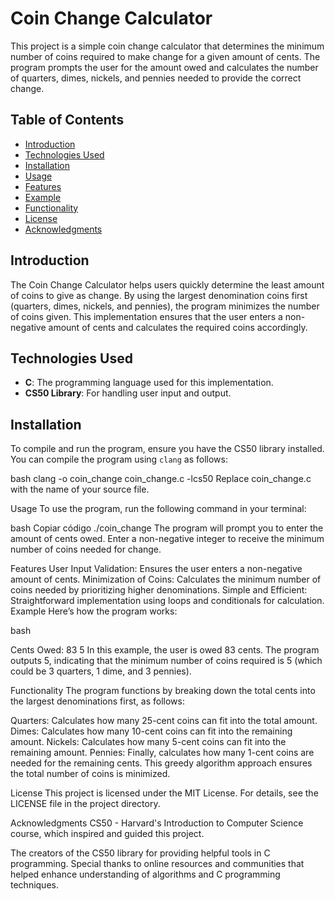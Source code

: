 # Coin Change Calculator

This project is a simple coin change calculator that determines the minimum number of coins required to make change for a given amount of cents. The program prompts the user for the amount owed and calculates the number of quarters, dimes, nickels, and pennies needed to provide the correct change.

## Table of Contents

- [Introduction](#introduction)
- [Technologies Used](#technologies-used)
- [Installation](#installation)
- [Usage](#usage)
- [Features](#features)
- [Example](#example)
- [Functionality](#functionality)
- [License](#license)
- [Acknowledgments](#acknowledgments)

## Introduction

The Coin Change Calculator helps users quickly determine the least amount of coins to give as change. By using the largest denomination coins first (quarters, dimes, nickels, and pennies), the program minimizes the number of coins given. This implementation ensures that the user enters a non-negative amount of cents and calculates the required coins accordingly.

## Technologies Used

- **C**: The programming language used for this implementation.
- **CS50 Library**: For handling user input and output.

## Installation

To compile and run the program, ensure you have the CS50 library installed. You can compile the program using `clang` as follows:

bash
clang -o coin_change coin_change.c -lcs50
Replace coin_change.c with the name of your source file.

Usage
To use the program, run the following command in your terminal:

bash
Copiar código
./coin_change
The program will prompt you to enter the amount of cents owed. Enter a non-negative integer to receive the minimum number of coins needed for change.

Features
User Input Validation: Ensures the user enters a non-negative amount of cents.
Minimization of Coins: Calculates the minimum number of coins needed by prioritizing higher denominations.
Simple and Efficient: Straightforward implementation using loops and conditionals for calculation.
Example
Here’s how the program works:

bash

Cents Owed: 83
5
In this example, the user is owed 83 cents. The program outputs 5, indicating that the minimum number of coins required is 5 (which could be 3 quarters, 1 dime, and 3 pennies).

Functionality
The program functions by breaking down the total cents into the largest denominations first, as follows:

Quarters: Calculates how many 25-cent coins can fit into the total amount.
Dimes: Calculates how many 10-cent coins can fit into the remaining amount.
Nickels: Calculates how many 5-cent coins can fit into the remaining amount.
Pennies: Finally, calculates how many 1-cent coins are needed for the remaining cents.
This greedy algorithm approach ensures the total number of coins is minimized.

License
This project is licensed under the MIT License. For details, see the LICENSE file in the project directory.

Acknowledgments
CS50 - Harvard's Introduction to Computer Science course, which inspired and guided this project.

The creators of the CS50 library for providing helpful tools in C programming.
Special thanks to online resources and communities that helped enhance understanding of algorithms and C programming techniques.
